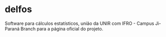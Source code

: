 # delfos
Software para cálculos estatísticos, união da UNIR com IFRO - Campus Ji-Paraná
Branch para a página oficial do projeto.
